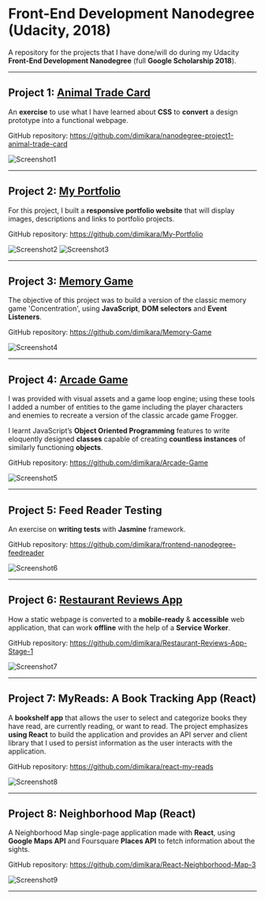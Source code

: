 # **Front-End Development Nanodegree (Udacity, 2018)**

A repository for the projects that I have done/will do during my Udacity **Front-End Development Nanodegree** (full **Google Scholarship 2018**).

___

## **Project 1:** <a href="https://codepen.io/dimitraK/full/rprEzy/" target="_blank">**Animal Trade Card**</a>

An **exercise** to use what I have learned about **CSS** to **convert** a design prototype into a functional webpage.

GitHub repository: <a href="https://github.com/dimikara/nanodegree-project1-animal-trade-card" target="_blank">https://github.com/dimikara/nanodegree-project1-animal-trade-card</a>

![Screenshot1](./img/AnimalCardScreenshot.PNG "Sceenshot of part of the Animal Card")

___

## **Project 2:** <a href="https://dimikara.github.io/My-Portfolio/" target="_blank">**My Portfolio**</a>

For this project, I built a **responsive portfolio website** that will display images, descriptions and links to portfolio projects.

GitHub repository: <a href="https://github.com/dimikara/My-Portfolio" target="_blank">https://github.com/dimikara/My-Portfolio</a>

![Screenshot2](./img/PortfolioScreenshot.PNG "Sceenshot of part of the Portfolio page")
![Screenshot3](./img/PortfolioScreenshot2.PNG "Sceenshot of the bottom of the Portfolio page")

___

## **Project 3:** <a href="https://dimikara.github.io/Memory-Game/" target="_blank">**Memory Game**</a>

The objective of this project was to build a version of the classic memory game 'Concentration', using **JavaScript**, **DOM selectors** and **Event Listeners**.

GitHub repository: <a href="https://github.com/dimikara/Memory-Game" target="_blank">https://github.com/dimikara/Memory-Game</a>

![Screenshot4](./img/ScreenshotGalaxyS.png "The game on mobile")

___

## **Project 4:** <a href="https://dimikara.github.io/Arcade-Game/" target="_blank">**Arcade Game**</a>


I was provided with visual assets and a game loop engine; using these tools I added a number of entities to the game including the player characters and enemies to recreate a version of the classic arcade game Frogger. 

I learnt JavaScript’s **Object Oriented Programming** features to write eloquently designed **classes** capable of creating **countless instances** of similarly functioning **objects**.


GitHub repository: <a href="https://github.com/dimikara/Arcade-Game" target="_blank">https://github.com/dimikara/Arcade-Game</a>

![Screenshot5](./img/Screenshot2.png "Screenshot of the game")

___

## **Project 5:** **Feed Reader Testing**

An exercise on **writing tests** with **Jasmine** framework.

GitHub repository: <a href="https://github.com/dimikara/frontend-nanodegree-feedreader" target="_blank">https://github.com/dimikara/frontend-nanodegree-feedreader</a>

![Screenshot6](./img/Check_pass.png "All checks passed")

___

## **Project 6:**  <a href="https://dimikara.github.io/Restaurant-Reviews-App-Stage-1/" target="_blank">**Restaurant Reviews App**</a>

How a static webpage is converted to a **mobile-ready** & **accessible** web application, that can work **offline** with the help of a **Service Worker**.

GitHub repository: <a href="https://github.com/dimikara/Restaurant-Reviews-App-Stage-1" target="_blank">https://github.com/dimikara/Restaurant-Reviews-App-Stage-1</a>

![Screenshot7](./img/RestaurantReviewsScreenshot.PNG "A Screenshot of Restaurant Reviews App")

___

## **Project 7:** **MyReads: A Book Tracking App (React)**

A **bookshelf app** that allows the user to select and categorize books they have read, are currently reading, or want to read. The project emphasizes **using React** to build the application and provides an API server and client library that I used to persist information as the user interacts with the application.

GitHub repository: <a href="https://github.com/dimikara/react-my-reads" target="_blank">https://github.com/dimikara/react-my-reads</a>

![Screenshot8](./img/Screenshot8.PNG "A Screenshot of MyReads App")

___

## **Project 8:** **Neighborhood Map (React)**

A Neighborhood Map single-page application made with **React**, using **Google Maps API** and Foursquare **Places API** to fetch information about the sights. 

GitHub repository: <a href="https://github.com/dimikara/React-Neighborhood-Map-3" target="_blank">https://github.com/dimikara/React-Neighborhood-Map-3</a>

![Screenshot9](./img/Screenshot10.PNG "A Screenshot of Neighborhood Map App")
___

